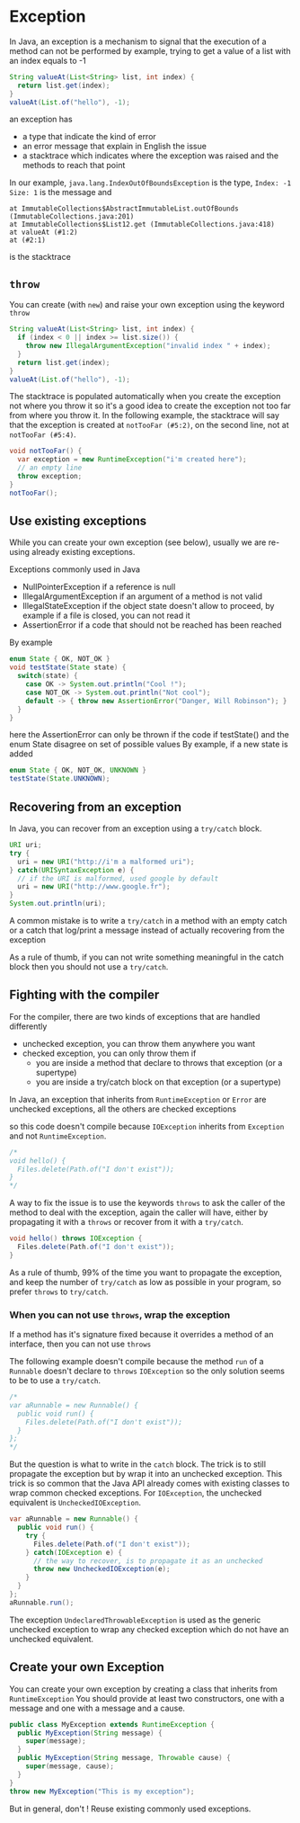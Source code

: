 
# Exception

In Java, an exception is a mechanism to signal that the
execution of a method can not be performed
by example, trying to get a value of a list with an index equals to -1
```java
String valueAt(List<String> list, int index) {
  return list.get(index);
}
valueAt(List.of("hello"), -1);
```

an exception has
- a type that indicate the kind of error
- an error message that explain in English the issue
- a stacktrace which indicates where the exception was raised
  and the methods to reach that point

In our example, `java.lang.IndexOutOfBoundsException` is the type,
`Index: -1 Size: 1` is the message and
```
at ImmutableCollections$AbstractImmutableList.outOfBounds (ImmutableCollections.java:201)
at ImmutableCollections$List12.get (ImmutableCollections.java:418)
at valueAt (#1:2)
at (#2:1)
```
is the stacktrace


## `throw`
You can create (with `new`) and raise your own exception using the keyword `throw`
```java
String valueAt(List<String> list, int index) {
  if (index < 0 || index >= list.size()) {
    throw new IllegalArgumentException("invalid index " + index);
  }
  return list.get(index);
}
valueAt(List.of("hello"), -1);
```

The stacktrace is populated automatically when you create the exception
not where you throw it so it's a good idea to create the exception
not too far from where you throw it.
In the following example, the stacktrace will say that the exception
is created at `notTooFar (#5:2)`, on the second line, not at `notTooFar (#5:4)`.
```java
void notTooFar() {
  var exception = new RuntimeException("i'm created here");
  // an empty line
  throw exception;
}
notTooFar();
```


## Use existing exceptions
While you can create your own exception (see below),
usually we are re-using already existing exceptions.

Exceptions commonly used in Java
- NullPointerException if a reference is null
- IllegalArgumentException if an argument of a method is not valid
- IllegalStateException if the object state doesn't allow to proceed,
  by example if a file is closed, you can not read it
- AssertionError if a code that should not be reached has been reached

By example
```java
enum State { OK, NOT_OK }
void testState(State state) {
  switch(state) {
    case OK -> System.out.println("Cool !");
    case NOT_OK -> System.out.println("Not cool");
    default -> { throw new AssertionError("Danger, Will Robinson"); }
  }
}
```
here the AssertionError can only be thrown if the code if testState()
and the enum State disagree on set of possible values
By example, if a new state is added
```java
enum State { OK, NOT_OK, UNKNOWN }
testState(State.UNKNOWN);
```


## Recovering from an exception
In Java, you can recover from an exception using a `try/catch` block.
```java
URI uri;
try {
  uri = new URI("http://i'm a malformed uri");
} catch(URISyntaxException e) {
  // if the URI is malformed, used google by default
  uri = new URI("http://www.google.fr");
}
System.out.println(uri);
```

A common mistake is to write a `try/catch` in a method with an empty catch
or a catch that log/print a message instead of actually recovering from the
exception

As a rule of thumb, if you can not write something meaningful in the catch
block then you should not use a `try/catch`.


## Fighting with the compiler
For the compiler, there are two kinds of exceptions that are handled differently
- unchecked exception, you can throw them anywhere you want
- checked exception, you can only throw them if
  - you are inside a method that declare to throws that exception (or a supertype)
  - you are inside a try/catch block on that exception (or a supertype)

In Java, an exception that inherits from `RuntimeException` or `Error` are
unchecked exceptions, all the others are checked exceptions 

so this code doesn't compile because `IOException` inherits from `Exception`
and not `RuntimeException`. 
```java
/*
void hello() {
  Files.delete(Path.of("I don't exist"));
}
*/
```

A way to fix the issue is to use the keywords `throws` to ask the caller
of the method to deal with the exception, again the caller will have,
either by propagating it with a `throws` or recover from it with a `try/catch`.
```java
void hello() throws IOException {
  Files.delete(Path.of("I don't exist"));
}
```

As a rule of thumb, 99% of the time you want to propagate the exception,
and keep the number of `try/catch` as low as possible in your program,
so prefer `throws` to `try/catch`.


### When you can not use `throws`, wrap the exception

If a method has it's signature fixed because it overrides a method of an interface,
then you can not use `throws`

The following example doesn't compile because the method `run` of a `Runnable`
doesn't declare to `throws` `IOException` so the only solution seems to be
to use a `try/catch`.
```java
/*
var aRunnable = new Runnable() {
  public void run() {
    Files.delete(Path.of("I don't exist"));
  }
};
*/
```

But the question is what to write in the `catch` block.
The trick is to still propagate the exception but by wrap it into an unchecked
exception. This trick is so common that the Java API already comes with existing
classes to wrap common checked exceptions. For `IOException`, the unchecked
equivalent is `UncheckedIOException`. 

```java
var aRunnable = new Runnable() {
  public void run() {
    try {
      Files.delete(Path.of("I don't exist"));
    } catch(IOException e) {
      // the way to recover, is to propagate it as an unchecked
      throw new UncheckedIOException(e);
    }
  }
};
aRunnable.run();
```

The exception `UndeclaredThrowableException` is used as the generic unchecked exception
to wrap any checked exception which do not have an unchecked equivalent.


## Create your own Exception

You can create your own exception by creating a class that inherits from `RuntimeException`
You should provide at least two constructors, one with a message and one with a message
and a cause.

```java
public class MyException extends RuntimeException {
  public MyException(String message) {
    super(message);
  }
  public MyException(String message, Throwable cause) {
    super(message, cause);
  }
}
throw new MyException("This is my exception");
```

But in general, don't ! Reuse existing commonly used exceptions.

